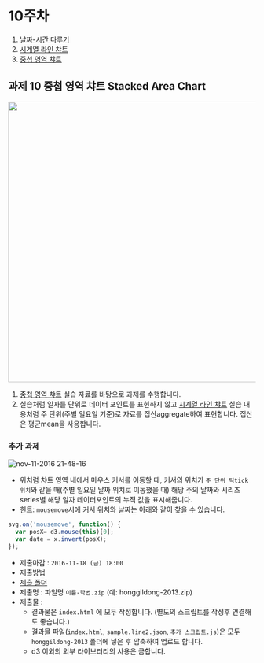 10주차
===

1. [날짜-시간 다루기](./01_date.md)
2. [시계열 라인 챠트](./02_time-series.md)
3. [중첩 영역 챠트](./03_stack.md)


## 과제 10 중첩 영역 챠트 Stacked Area Chart

<img width="570" src="https://cloud.githubusercontent.com/assets/253408/20214250/55cbc812-a850-11e6-9ec3-47aa6ed430f2.png">

1. [중첩 영역 챠트](./03_stack.md) 실습 자료를 바탕으로 과제를 수행합니다.
2. 실습처럼 일자를 단위로 데이터 포인트를 표현하지 않고 [시계열 라인 챠트](./02_time-series.md) 실습 내용처럼 주 단위(주별 일요일 기준)로 자료를 집산aggregate하여 표현합니다. 집산은 평균mean을 사용합니다.


### 추가 과제

![nov-11-2016 21-48-16](https://cloud.githubusercontent.com/assets/253408/20215592/9d0e4364-a858-11e6-867a-60c4ddfece7e.gif)

- 위처럼 챠트 영역 내에서 마우스 커서를 이동할 때, 커서의 위치가 `주 단위 틱tick 위치`와 같을 때(주별 일요일 날짜 위치로 이동했을 때) 해당 주의 날짜와 시리즈series별 해당 일자 데이터포인트의 누적 값을 표시해줍니다.
- 힌트: `mousemove`시에 커서 위치와 날짜는 아래와 같이 찾을 수 있습니다.

```javascript
svg.on('mousemove', function() {
  var posX= d3.mouse(this)[0];
  var date = x.invert(posX);
});
```


- 제출마감 : `2016-11-18 (금) 18:00`
- 제출방법
 - [제출 폴더](https://www.dropbox.com/request/JwJh04csrWKDbB7N0TkV)
 - 제출명 : 파일명 `이름-학번.zip` (예: honggildong-2013.zip)
 - 제출물 :
   - 결과물은 `index.html` 에 모두 작성합니다. (별도의 스크립트를 작성후 연결해도 좋습니다.)
   - 결과물 파일(`index.html`, `sample.line2.json`, `추가 스크립트.js`)은 모두 `honggildong-2013` 폴더에 넣은 후 압축하여 업로드 합니다.
   - d3 이외의 외부 라이브러리의 사용은 금합니다.
